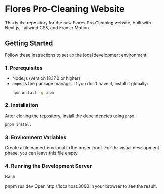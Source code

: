 # Flores Pro-Cleaning Website

This is the repository for the new Flores Pro-Cleaning website, built with Next.js, Tailwind CSS, and Framer Motion.

## Getting Started

Follow these instructions to set up the local development environment.

### 1. Prerequisites

* Node.js (version 18.17.0 or higher)
* `pnpm` as the package manager. If you don't have it, install it globally:
    ```bash
    npm install -g pnpm
    ```

### 2. Installation

After cloning the repository, install the dependencies using `pnpm`.

```bash
pnpm install
```
### 3. Environment Variables
Create a file named .env.local in the project root. For the visual development phase, you can leave this file empty.

### 4. Running the Development Server
Bash

pnpm run dev
Open http://localhost:3000 in your browser to see the result.